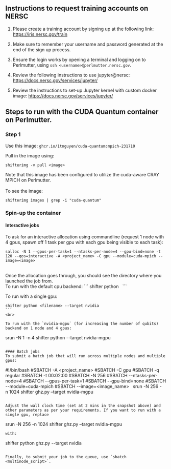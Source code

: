 
## Instructions to request training accounts on NERSC

1. Please create a training account by signing up at the following link:
https://iris.nersc.gov/train

2. Make sure to remember your username and password generated at the end of the sign up process.

3. Ensure the login works by opening a terminal and logging on to Perlmutter, using
`ssh <username>@perlmutter.nersc.gov`.

4. Review the following instructions to use jupyter@nersc:
https://docs.nersc.gov/services/jupyter/

5. Review the instructions to set-up Jupyter kernel with custom docker image:
https://docs.nersc.gov/services/jupyter/


## Steps to run with the CUDA Quantum container on Perlmutter.

### Step 1
Use this image:  `ghcr.io/1tnguyen/cuda-quantum:mpich-231710`

Pull in the image using:
```
shifterimg -v pull <image>
```
Note that this image has been configured to utilize the cuda-aware CRAY MPICH on Perlmutter.  
<br>
To see the image:
```
shifterimg images | grep -i "cuda-quantum"
```

### Spin-up the container

#### Interactive jobs

To ask for an interactive allocation using commandline (request 1 node with 4 gpus, spawn off 1 task per gpu with each gpu being visible to each task):

```
salloc -N 1 --gpus-per-task=1 --ntasks-per-node=4 --gpu-bind=none -t 120 --qos=interactive -A <project_name> -C gpu --module=cuda-mpich --image=<image>
```

<br>
Once the allocation goes through, you should see the directory where you launched the job from.  
<br>
To run with the default cpu backend:
```
shifter python <filename> 
```  

To run with a single gpu:
```
shifter python <filename> --target nvidia
```  
<br>

To run with the `nvidia-mgpu` (for increasing the number of qubits) backend on 1 node and 4 gpus:
```
srun -N 1 -n 4 shifter python <filename> --target nvidia-mgpu
```

#### Batch jobs
To submit a batch job that will run across multiple nodes and multiple gpus:
```
#!/bin/bash
#SBATCH -A <project_name>
#SBATCH -C gpu
#SBATCH -q regular
#SBATCH -t 00:02:00
#SBATCH -N 256
#SBATCH --ntasks-per-node=4
#SBATCH --gpus-per-task=1
#SBATCH --gpu-bind=none
#SBATCH --module=cuda-mpich
#SBATCH --image=<image_name>
 
srun -N 256 -n 1024 shifter ghz.py –target nvidia-mgpu
```

Adjust the wall clock time (set at 2 mins in the snapshot above) and other parameters as per your requirements. If you want to run with a single gpu, replace 
```
srun -N 256 -n 1024 shifter ghz.py –target nvidia-mgpu
```
with:

```
shifter python ghz.py --target nvidia
```

Finally, to submit your job to the queue, use `sbatch <multinode_script>`.